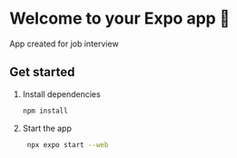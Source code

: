 # Welcome to your Expo app 👋

App created for job interview 

## Get started

1. Install dependencies

   ```bash
   npm install
   ```

2. Start the app

   ```bash
    npx expo start --web 
   ```

